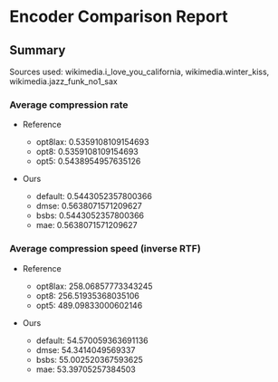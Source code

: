 
# Encoder Comparison Report

## Summary

Sources used: wikimedia.i_love_you_california, wikimedia.winter_kiss, wikimedia.jazz_funk_no1_sax

### Average compression rate

  - Reference
    - opt8lax: 0.5359108109154693
    - opt8: 0.5359108109154693
    - opt5: 0.5438954957635126

  - Ours
    - default: 0.5443052357800366
    - dmse: 0.5638071571209627
    - bsbs: 0.5443052357800366
    - mae: 0.5638071571209627


### Average compression speed (inverse RTF)
  - Reference
    - opt8lax: 258.06857773343245
    - opt8: 256.51935368035106
    - opt5: 489.09833000602146

  - Ours
    - default: 54.570059363691136
    - dmse: 54.3414049569337
    - bsbs: 55.002520367593625
    - mae: 53.39705257384503


